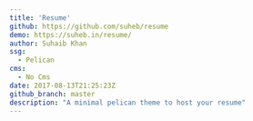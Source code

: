 ```yaml
---
title: 'Resume'
github: https://github.com/suheb/resume
demo: https://suheb.in/resume/
author: Suhaib Khan
ssg:
  - Pelican
cms:
  - No Cms
date: 2017-08-13T21:25:23Z
github_branch: master
description: "A minimal pelican theme to host your resume"
---
```

